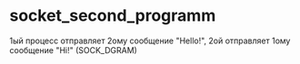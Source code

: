 # socket_second_programm
1ый процесс отправляет 2ому сообщение "Hello!", 2ой отправляет 1ому сообщение "Hi!" (SOCK_DGRAM)

